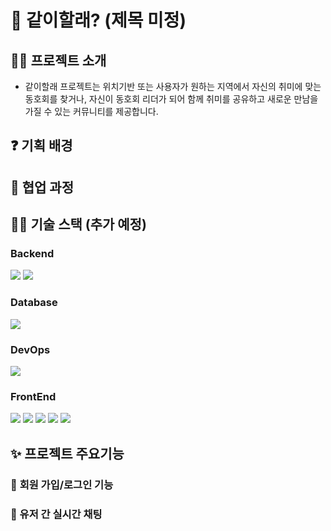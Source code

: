# 🦾 같이할래? (제목 미정)

## 👨‍💻 프로젝트 소개
 - 같이할래 프로젝트는 위치기반 또는 사용자가 원하는 지역에서 자신의 취미에 맞는 동호회를 찾거나, 자신이 동호회 리더가 되어 함께 취미를 공유하고 새로운 만남을 가질 수 있는 커뮤니티를 제공합니다. 
## ❓ 기획 배경
## 🤝 협업 과정
## 👨‍🔧 기술 스택 (추가 예정)

### Backend

<img src="https://img.shields.io/badge/Express-000000?style=flat-square&logo=express&logoColor=white"/>
<img src="https://img.shields.io/badge/socketdotio-010101?style=flat-square&logo=socketdotio&logoColor=white"/>

### Database
<img src="https://img.shields.io/badge/firebase-000000?style=flat-square&logo=firebase&logoColor=FFCA28"/></a>

### DevOps
<img src="https://img.shields.io/badge/vercel-000000?style=flat-square&logo=vercel&logoColor=#232F3E"/></a>

### FrontEnd
<img src="https://img.shields.io/badge/React-000000?style=flat-square&logo=React&logoColor="/></a>
<img src="https://img.shields.io/badge/nextJS-000000?style=flat-square&logo=nextJS&logoColor=#FFCA28"/></a>
<img src="https://img.shields.io/badge/TypeScript-000000?style=flat-square&logo=TypeScript&logoColor="/></a>
<img src="https://img.shields.io/badge/Recoil-000000?style=flat-square&logo=Redux&logoColor=3578E5"/></a>
<img src="https://img.shields.io/badge/StyledComponents-000000?style=flat-square&logo=StyledComponents&logoColor="/></a>


## ✨ 프로젝트 주요기능

### 🔐  **회원 가입/로그인 기능**



### **💬 유저 간 실시간 채팅**

